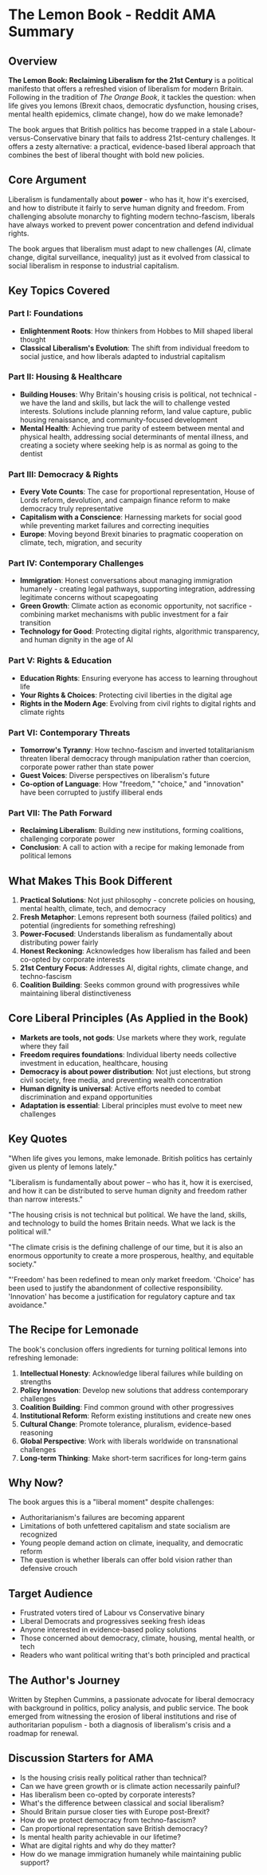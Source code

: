# The Lemon Book - Reddit AMA Summary

## Overview

**The Lemon Book: Reclaiming Liberalism for the 21st Century** is a political manifesto that offers a refreshed vision of liberalism for modern Britain. Following in the tradition of *The Orange Book*, it tackles the question: when life gives you lemons (Brexit chaos, democratic dysfunction, housing crises, mental health epidemics, climate change), how do we make lemonade?

The book argues that British politics has become trapped in a stale Labour-versus-Conservative binary that fails to address 21st-century challenges. It offers a zesty alternative: a practical, evidence-based liberal approach that combines the best of liberal thought with bold new policies.

## Core Argument

Liberalism is fundamentally about **power** - who has it, how it's exercised, and how to distribute it fairly to serve human dignity and freedom. From challenging absolute monarchy to fighting modern techno-fascism, liberals have always worked to prevent power concentration and defend individual rights.

The book argues that liberalism must adapt to new challenges (AI, climate change, digital surveillance, inequality) just as it evolved from classical to social liberalism in response to industrial capitalism.

## Key Topics Covered

### Part I: Foundations
- **Enlightenment Roots**: How thinkers from Hobbes to Mill shaped liberal thought
- **Classical Liberalism's Evolution**: The shift from individual freedom to social justice, and how liberals adapted to industrial capitalism

### Part II: Housing & Healthcare
- **Building Houses**: Why Britain's housing crisis is political, not technical - we have the land and skills, but lack the will to challenge vested interests. Solutions include planning reform, land value capture, public housing renaissance, and community-focused development
- **Mental Health**: Achieving true parity of esteem between mental and physical health, addressing social determinants of mental illness, and creating a society where seeking help is as normal as going to the dentist

### Part III: Democracy & Rights
- **Every Vote Counts**: The case for proportional representation, House of Lords reform, devolution, and campaign finance reform to make democracy truly representative
- **Capitalism with a Conscience**: Harnessing markets for social good while preventing market failures and correcting inequities
- **Europe**: Moving beyond Brexit binaries to pragmatic cooperation on climate, tech, migration, and security

### Part IV: Contemporary Challenges
- **Immigration**: Honest conversations about managing immigration humanely - creating legal pathways, supporting integration, addressing legitimate concerns without scapegoating
- **Green Growth**: Climate action as economic opportunity, not sacrifice - combining market mechanisms with public investment for a fair transition
- **Technology for Good**: Protecting digital rights, algorithmic transparency, and human dignity in the age of AI

### Part V: Rights & Education
- **Education Rights**: Ensuring everyone has access to learning throughout life
- **Your Rights & Choices**: Protecting civil liberties in the digital age
- **Rights in the Modern Age**: Evolving from civil rights to digital rights and climate rights

### Part VI: Contemporary Threats
- **Tomorrow's Tyranny**: How techno-fascism and inverted totalitarianism threaten liberal democracy through manipulation rather than coercion, corporate power rather than state power
- **Guest Voices**: Diverse perspectives on liberalism's future
- **Co-option of Language**: How "freedom," "choice," and "innovation" have been corrupted to justify illiberal ends

### Part VII: The Path Forward
- **Reclaiming Liberalism**: Building new institutions, forming coalitions, challenging corporate power
- **Conclusion**: A call to action with a recipe for making lemonade from political lemons

## What Makes This Book Different

1. **Practical Solutions**: Not just philosophy - concrete policies on housing, mental health, climate, tech, and democracy
2. **Fresh Metaphor**: Lemons represent both sourness (failed politics) and potential (ingredients for something refreshing)
3. **Power-Focused**: Understands liberalism as fundamentally about distributing power fairly
4. **Honest Reckoning**: Acknowledges how liberalism has failed and been co-opted by corporate interests
5. **21st Century Focus**: Addresses AI, digital rights, climate change, and techno-fascism
6. **Coalition Building**: Seeks common ground with progressives while maintaining liberal distinctiveness

## Core Liberal Principles (As Applied in the Book)

- **Markets are tools, not gods**: Use markets where they work, regulate where they fail
- **Freedom requires foundations**: Individual liberty needs collective investment in education, healthcare, housing
- **Democracy is about power distribution**: Not just elections, but strong civil society, free media, and preventing wealth concentration
- **Human dignity is universal**: Active efforts needed to combat discrimination and expand opportunities
- **Adaptation is essential**: Liberal principles must evolve to meet new challenges

## Key Quotes

"When life gives you lemons, make lemonade. British politics has certainly given us plenty of lemons lately."

"Liberalism is fundamentally about power – who has it, how it is exercised, and how it can be distributed to serve human dignity and freedom rather than narrow interests."

"The housing crisis is not technical but political. We have the land, skills, and technology to build the homes Britain needs. What we lack is the political will."

"The climate crisis is the defining challenge of our time, but it is also an enormous opportunity to create a more prosperous, healthy, and equitable society."

"'Freedom' has been redefined to mean only market freedom. 'Choice' has been used to justify the abandonment of collective responsibility. 'Innovation' has become a justification for regulatory capture and tax avoidance."

## The Recipe for Lemonade

The book's conclusion offers ingredients for turning political lemons into refreshing lemonade:

1. **Intellectual Honesty**: Acknowledge liberal failures while building on strengths
2. **Policy Innovation**: Develop new solutions that address contemporary challenges
3. **Coalition Building**: Find common ground with other progressives
4. **Institutional Reform**: Reform existing institutions and create new ones
5. **Cultural Change**: Promote tolerance, pluralism, evidence-based reasoning
6. **Global Perspective**: Work with liberals worldwide on transnational challenges
7. **Long-term Thinking**: Make short-term sacrifices for long-term gains

## Why Now?

The book argues this is a "liberal moment" despite challenges:
- Authoritarianism's failures are becoming apparent
- Limitations of both unfettered capitalism and state socialism are recognized
- Young people demand action on climate, inequality, and democratic reform
- The question is whether liberals can offer bold vision rather than defensive crouch

## Target Audience

- Frustrated voters tired of Labour vs Conservative binary
- Liberal Democrats and progressives seeking fresh ideas
- Anyone interested in evidence-based policy solutions
- Those concerned about democracy, climate, housing, mental health, or tech
- Readers who want political writing that's both principled and practical

## The Author's Journey

Written by Stephen Cummins, a passionate advocate for liberal democracy with background in politics, policy analysis, and public service. The book emerged from witnessing the erosion of liberal institutions and rise of authoritarian populism - both a diagnosis of liberalism's crisis and a roadmap for renewal.

## Discussion Starters for AMA

- Is the housing crisis really political rather than technical?
- Can we have green growth or is climate action necessarily painful?
- Has liberalism been co-opted by corporate interests?
- What's the difference between classical and social liberalism?
- Should Britain pursue closer ties with Europe post-Brexit?
- How do we protect democracy from techno-fascism?
- Can proportional representation save British democracy?
- Is mental health parity achievable in our lifetime?
- What are digital rights and why do they matter?
- How do we manage immigration humanely while maintaining public support?
